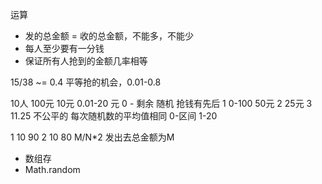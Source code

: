 运算
- 发的总金额 = 收的总金额，不能多，不能少
- 每人至少要有一分钱
- 保证所有人抢到的金额几率相等

15/38 ~= 0.4
平等抢的机会，0.01-0.8

10人 100元
10元 0.01-20 元 0 - 剩余 随机
抢钱有先后
1   0-100  50元
2   25元
3   11.25
不公平的
每次随机数的平均值相同
0-区间
1-20

1  10  90
2  10  80
M/N*2    发出去总金额为M

- 数组存
- Math.random